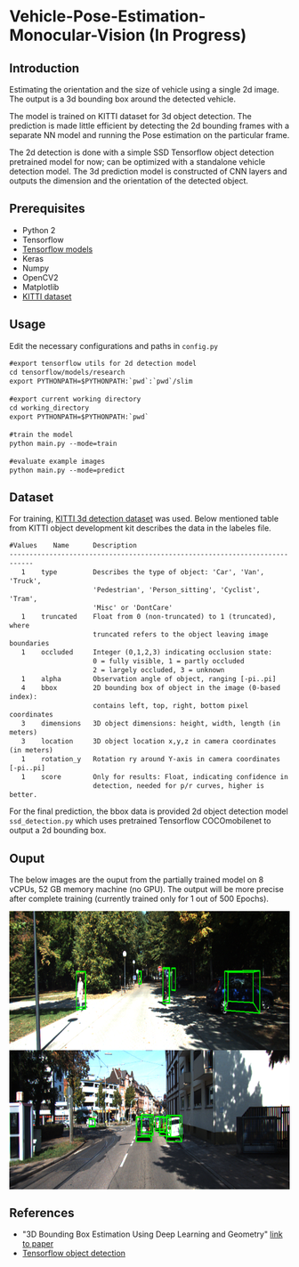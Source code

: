 # Vehicle-Pose-Estimation-Monocular-Vision (In Progress)

## Introduction

  Estimating the orientation and the size of vehicle using a single 2d image. The output is a 3d bounding box around the detected vehicle. 

The model is trained on KITTI dataset for 3d object detection. The prediction is made little efficient by detecting the 2d bounding frames with a separate NN model and running the Pose estimation on the particular frame.

The 2d detection is done with a simple SSD Tensorflow object detection pretrained model for now; can be optimized with a standalone vehicle detection model. The 3d prediction model is constructed of CNN layers and outputs the dimension and the orientation of the detected object.
    
## Prerequisites
  + Python 2
  + Tensorflow
  + [Tensorflow models](https://github.com/tensorflow/models)
  + Keras
  + Numpy
  + OpenCV2
  + Matplotlib
  + [KITTI dataset](http://www.cvlibs.net/datasets/kitti/eval_object.php?obj_benchmark=3d)
 
## Usage

Edit the necessary configurations and paths in `config.py`

```
#export tensorflow utils for 2d detection model
cd tensorflow/models/research
export PYTHONPATH=$PYTHONPATH:`pwd`:`pwd`/slim

#export current working directory
cd working_directory
export PYTHONPATH=$PYTHONPATH:`pwd`

#train the model
python main.py --mode=train

#evaluate example images
python main.py --mode=predict
```

## Dataset 

For training, [KITTI 3d detection dataset](http://www.cvlibs.net/datasets/kitti/eval_object.php?obj_benchmark=3d) was used. Below mentioned table from KITTI object development kit describes the data in the labeles file.

```
#Values    Name      Description
----------------------------------------------------------------------------
   1    type         Describes the type of object: 'Car', 'Van', 'Truck',
                     'Pedestrian', 'Person_sitting', 'Cyclist', 'Tram',
                     'Misc' or 'DontCare'
   1    truncated    Float from 0 (non-truncated) to 1 (truncated), where
                     truncated refers to the object leaving image boundaries
   1    occluded     Integer (0,1,2,3) indicating occlusion state:
                     0 = fully visible, 1 = partly occluded
                     2 = largely occluded, 3 = unknown
   1    alpha        Observation angle of object, ranging [-pi..pi]
   4    bbox         2D bounding box of object in the image (0-based index):
                     contains left, top, right, bottom pixel coordinates
   3    dimensions   3D object dimensions: height, width, length (in meters)
   3    location     3D object location x,y,z in camera coordinates (in meters)
   1    rotation_y   Rotation ry around Y-axis in camera coordinates [-pi..pi]
   1    score        Only for results: Float, indicating confidence in
                     detection, needed for p/r curves, higher is better.
```

For the final prediction, the bbox data is provided 2d object detection model `ssd_detection.py` which uses pretrained Tensorflow COCOmobilenet to output a 2d bounding box.

## Ouput

The below images are the ouput from the partially trained model on 8 vCPUs, 52 GB memory machine (no GPU). The output will be more precise after complete training (currently trained only for 1 out of 500 Epochs).

   <img src="./example_data/output_predi/001012.png" width = "700" height = "250" align=center />

   <img src="./example_data/output_predi/001016.png" width = "700" height = "250" align=center />

## References

+ "3D Bounding Box Estimation Using Deep Learning and Geometry" [link to paper](https://arxiv.org/abs/1612.00496)
+ [Tensorflow object detection](https://github.com/tensorflow/models)
